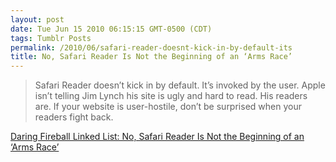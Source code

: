 ```yaml
---
layout: post
date: Tue Jun 15 2010 06:15:15 GMT-0500 (CDT)
tags: Tumblr Posts
permalink: /2010/06/safari-reader-doesnt-kick-in-by-default-its
title: No, Safari Reader Is Not the Beginning of an ‘Arms Race’
---
```


> Safari Reader doesn’t kick in by default. It’s invoked by the user. Apple isn’t telling Jim Lynch his site is ugly and hard to read. His readers are. If your website is user-hostile, don’t be surprised when your readers fight back.

[Daring Fireball Linked List: No, Safari Reader Is Not the Beginning of an ‘Arms Race’](http://daringfireball.net/linked/2010/06/14/safari-reader-lynch)
